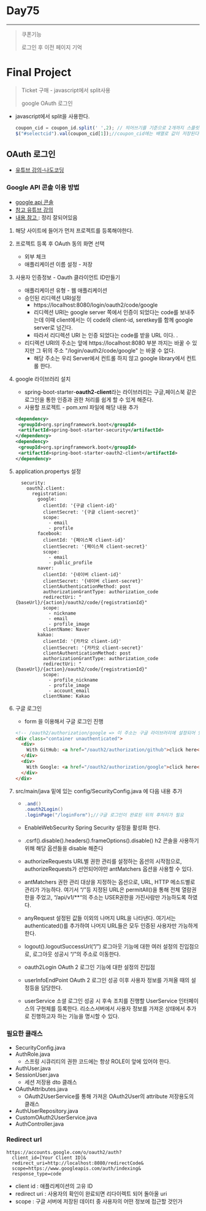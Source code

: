 # Day75

---

> 쿠폰기능 
>
> 로그인 후 이전 페이지 기억 

# Final Project

>Ticket 구매 - javascript에서 split사용 
>
>google OAuth 로그인 

- javascript에서 split을 사용한다. 

  ```javascript
  coupon_cid = coupon_id.split(' ',2); // 띄어쓰기를 기준으로 2개까지 스플릿 한다. 
  $("#selectcid").val(coupon_cid[1]);//coupon_cid에는 배열로 값이 저장된다. 따라서 index를 적어주면 split한 값을 꺼낼 수 있다. 
  ```

## OAuth 로그인 

- [유튜브 강의-나도코딩](https://opentutorials.org/course/2473/16571)

### Google API 콘솔 이용 방법 

- [google api 콘솔](https://console.cloud.google.com/apis/)
- [참고 유튜브 강의](https://www.youtube.com/watch?v=9ui2i-SgBpk)
- [내용 참고 ](https://deeplify.dev/back-end/spring/oauth2-social-login) : 정리 잘되어있음 

1. 해당 사이트에 들어가 먼저 프로젝트를 등록해야한다. 

2. 프로젝트 등록 후 OAuth 동의 화면 선택 

   - 외부 체크 
   - 애플리케이션 이름 설정 - 저장

3. 사용자 인증정보 - Oauth 클라이언트 ID만들기 

   - 애플리케이션 유형 - 웹 애플리케이션 
   - 승인된 리디렉션 URI설정
     - https://localhost:8080/login/oauth2/code/google
     - 리디렉션 URI는 google server 쪽에서 인증이 되었다는 code를 보내주는데 이때 client에서는 이 code와 client-id, seretkey를 함께 google server로 넘긴다.
     - 따라서 리디렉션 URI 는 인증 되었다는 code를 받을 URL 이다. .
   - 리디렉션 URI의 주소는 앞에 https://localhost:8080 부분 까지는 바꿀 수 있지만 그 뒤의 주소 "/login/oauth2/code/google" 는 바꿀 수 없다. 
     - 해당 주소는 우리 Server에서 컨트롤 하지 않고 google library에서 컨트롤 한다. 

4. google 라이브러리 설치 

   - spring-boot-starter-**oauth2-client**라는 라이브러리는 구글,페이스북 같은 로그인을 통한 인증과 권한 처리를 쉽게 할 수 있게 해준다. 
   - 사용할 프로젝트 - pom.xml 파일에 해당 내용 추가 

   ```xml
   <dependency>
   	<groupId>org.springframework.boot</groupId>
   	<artifactId>spring-boot-starter-security</artifactId>
   </dependency>
   <dependency>
   	<groupId>org.springframework.boot</groupId>
   	<artifactId>spring-boot-starter-oauth2-client</artifactId>
   </dependency>
   ```

5. application.propertys 설정

   ```properties
     security:
       oauth2.client:
         registration:
           google:
             clientId: '{구글 client-id}'
             clientSecret: '{구글 client-secret}'
             scope:
               - email
               - profile
           facebook:
             clientId: '{페이스북 client-id}'
             clientSecret: '{페이스북 client-secret}'
             scope:
               - email
               - public_profile
           naver:
             clientId: '{네이버 client-id}'
             clientSecret: '{네이버 client-secret}'
             clientAuthenticationMethod: post
             authorizationGrantType: authorization_code
             redirectUri: "{baseUrl}/{action}/oauth2/code/{registrationId}"
             scope:
               - nickname
               - email
               - profile_image
             clientName: Naver
           kakao:
             clientId: '{카카오 client-id}'
             clientSecret: '{카카오 client-secret}'
             clientAuthenticationMethod: post
             authorizationGrantType: authorization_code
             redirectUri: "{baseUrl}/{action}/oauth2/code/{registrationId}"
             scope:
               - profile_nickname
               - profile_image
               - account_email
             clientName: Kakao
   ```

   

6. 구글 로그인 

   - form 을 이용해서 구글 로그인 진행 

   ```html
   <!-- /oauth2/authorization/google => 이 주소는 구글 라이브러리에 설정되어 있어 고정된 주소이다.  -->
   <div class="container unauthenticated">
     <div>
       With GitHub: <a href="/oauth2/authorization/github">click here</a>
     </div>
     <div>
       With Google: <a href="/oauth2/authorization/google">click here</a>
     </div>
   </div>
   ```

7. src/main/java 밑에 있는 config/SecurityConfig.java 에 다음 내용 추가 

   - ```java
     .and()
     .oauth2Login()
     .loginPage("/loginForm");//구글 로그인이 완료된 뒤의 후처리가 필요 
     ```
     
   - EnableWebSecurity
     Spring Security 설정을 활성화 한다.
     
   - .csrf().disable().headers().frameOptions().disable()
     h2 콘솔을 사용하기 위해 해당 옵션들을 disable 해준다
   
   - authorizeRequests
     URL별 권한 관리를 설정하는 옵션의 시작점으로, authorizeRequests가 선언되어야만 antMatchers 옵션을 사용할 수 있다.
   
   - antMatchers
     권한 관리 대상을 지정하는 옵션으로, URL, HTTP 메소드별로 관리가 가능하다.
     여기서 “/”등 지정된 URL은 permitAll()을 통해 전체 열람권한을 주었고, “/api/v1/**“의 주소는 USER권한을 가진사람만 가능하도록 하였다.
   
   - anyRequest
     설정된 값들 이외의 나머지 URL을 나타낸다. 여기서는 authenticated()를 추가하여 나머지 URL들은 모두 인증된 사용자만 가능하게 한다.
   
   - logout().logoutSuccessUrl(“/”)
     로그아웃 기능에 대한 여러 설정의 진입점으로, 로그아웃 성공시 “/”의 주소로 이동한다.
   
   - oauth2Login
     OAuth 2 로그인 기능에 대한 설정의 진입점
   
   - userInfoEndPoint
     OAuth 2 로그인 성공 이후 사용자 정보를 가져올 때의 설정등을 담당한다.
   
   - userService
     소셜 로그인 성공 시 후속 조치를 진행할 UserService 인터페이스의 구현체를 등록한다. 리소스서버에서
     사용자 정보를 가져온 상태에서 추가로 진행하고자 하는 기능을 명시할 수 있다.

### 필요한 클래스 

- SecurityConfig.java
- AuthRole.java 
  - 스프링 시큐리티의 권한 코드에는 항상 ROLE이 앞에 있어야 한다. 
- AuthUser.java
- SessionUser.java
  - 세션 저장용 dto 클래스
- OAuthAttributes.java
  - OAuth2UserService를 통해 가져온 OAuth2User의 attribute 저장용도의 클래스 
- AuthUserRepository.java
- CustomOAuth2UserService.java
- AuthController.java

### Redirect url

```
https://accounts.google.com/o/oauth2/auth?
  client_id=[Your Client ID]&
  redirect_uri=http://localhost:8080/redirectCode&
  scope=https://www.googleapis.com/auth/indexing&
  response_type=code
```

- client id : 애플리케이션의 고유 ID
- redirect uri : 사용자의 확인이 완료되면 리다이렉트 되어 돌아올 uri
- scope : 구글 서버에 저장된 데이터 중 사용자의 어떤 정보에 접근할 것인가
